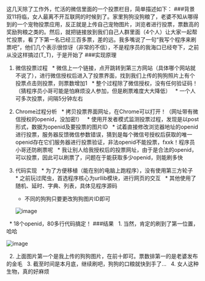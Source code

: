 这几天除了工作外，忙活的微信里面的一个投票栏目，简单描述如下：
###背景
双11将临，女人最离不开互联网的时候到了。家里狗狗没狗粮了，老婆不知从哪得到的一个宠物投票应用，反正就是上传自己宠物图片，浏览者进行投票，票数高的奖励狗粮之类的。然后，就把链接放到我们自己人群里面（4个人）让大家一起帮忙投票，看了下第一名已经三百多票，差的远。我多嘴说了一句“我写个程序来刷票吧”，他们几个表示很惊讶（非常的不信），不是程序员的我海口已经夸下，之前从没这样搞过(T_T)，于是开始了
###实现原理
1. 微信投票过程
   * 微信上一个链接，点开跳转到第三方网站（具体哪个网站就不说了），进行微信授权后进入了投票界面，找到我们上传的狗狗照片上有个投票点击则投票，则票数增加1
   * 整个过程除了微信授权，没有任何验证码！（猜程序员小哥可能是怕麻烦没人参加，但是刷票难度大大降低）
   * 一个人可多次投票，间隔5分钟左右
2. Chrome过程分析
   * 拷贝投票界面网址，在Chrome可以打开！（网址带有微信授权的openid，没加密!）
   * 使用开发者模式监测投票过程，发现是以post形式，数据为openid及要投票的图片ID
   * 试着直接修改浏览器地址的openid进行投票，服务器反馈微信参数错误，猜到是每个微信号授权后获取的唯一openid存在它们服务器进行投票验证，非法openid不能投票，fxxk！程序员小哥还防刷票呢
   * 我让别人给我授权后的投票网址，由于是合法的openid，可以投票，因此可以刷票了，问题在于能获取多少openid，则能刷多快
3. 代码实现
   * 为了方便移植（能在别的电脑上跑程序），没有使用第三方轮子
   * 之前玩过爬虫，首选程序核心为urllib模块，进行网页的交互
   * 其他使用了随机、延时、字典、列表，具体见程序源码
   * 不同的狗狗只要更改狗狗图片ID即可
   
   ![image](https://github.com/Stev00/wechat_vote/blob/master/Pic/voting_process.png)
   
   * 18个openid，80多行代码搞定！
###结果
   1. 当然，肯定的刷到了第一位置，哈哈
   
   ![image](https://github.com/Stev00/wechat_vote/blob/master/Pic/see_web.png)
   
   2. 上面图片第一个是我上传的狗狗图片，在前十即可。票数排第一的是老婆发布的金毛
   3. 截至时间是本月底，继续刷吧，狗狗的口粮就快到手了...
   4. 女人这种生物，真的好麻烦

